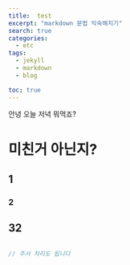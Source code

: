 ```yaml
---
title:  test
excerpt: "markdown 문법 익숙해지기"
search: true
categories: 
  - etc
tags: 
  - jekyll
  - markdown
  - blog

toc: true
---
```



안녕
오늘 저녁 뭐먹죠?


# 미친거 아닌지?

## 1
### 2


## 32
```java

// 주서 처리도 됩니다

```